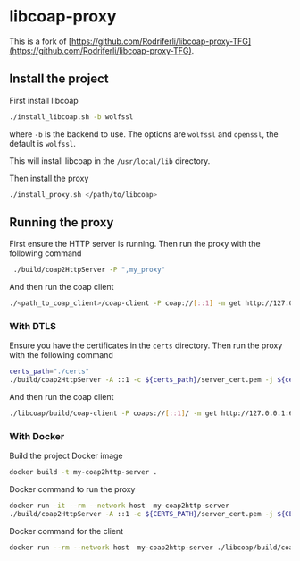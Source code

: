 # libcoap-proxy

This is a fork of [https://github.com/Rodriferli/libcoap-proxy-TFG](https://github.com/Rodriferli/libcoap-proxy-TFG).

## Install the project

First install libcoap

```bash
./install_libcoap.sh -b wolfssl
```

where `-b` is the backend to use. The options are `wolfssl` and `openssl`, the default is `wolfssl`.

This will install libcoap in the `/usr/local/lib` directory.

Then install the proxy

```bash
./install_proxy.sh </path/to/libcoap>
```

## Running the proxy

First ensure the HTTP server is running. Then run the proxy with the following command

```bash
 ./build/coap2HttpServer -P ",my_proxy"
```

And then run the coap client

```bash
./<path_to_coap_client>/coap-client -P coap://[::1] -m get http://127.0.0.1:6065/random_number/5
```

### With DTLS

Ensure you have the certificates in the `certs` directory. Then run the proxy with the following command

```bash
certs_path="./certs"
./build/coap2HttpServer -A ::1 -c ${certs_path}/server_cert.pem -j ${certs_path}/server_key.pem -P ",my_proxy"
```

And then run the coap client

```bash
./libcoap/build/coap-client -P coaps://[::1]/ -m get http://127.0.0.1:6065/random_number/5
```


### With Docker

Build the project Docker image

```bash
docker build -t my-coap2http-server .
```

Docker command to run the proxy

```bash
docker run -it --rm --network host  my-coap2http-server
./build/coap2HttpServer -A ::1 -c ${CERTS_PATH}/server_cert.pem -j ${CERTS_PATH}/server_key.pem -P ",my_proxy"
```

Docker command for the client

```bash
docker run --rm --network host  my-coap2http-server ./libcoap/build/coap-client -P coaps://[::1]/ -m get http://127.0.0.1:6065/random_number/5
```
